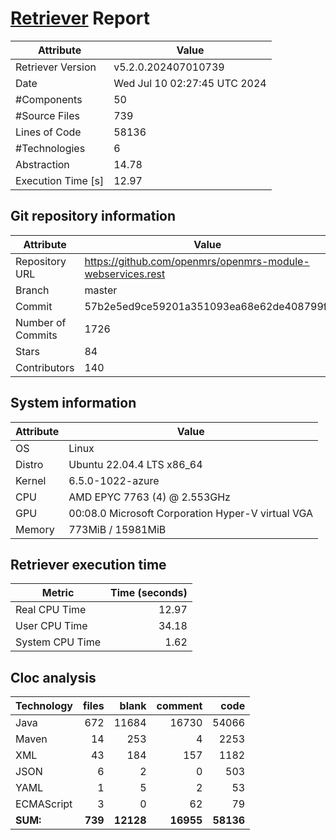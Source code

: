 # [Retriever](https://github.com/PalladioSimulator/Palladio-ReverseEngineering-Retriever) Report
| Attribute          | Value |
| ------------------ | ----- |
| Retriever Version  | v5.2.0.202407010739 |
| Date               | Wed Jul 10 02:27:45 UTC 2024 |
| #Components        | 50 |
| #Source Files      | 739 |
| Lines of Code      | 58136 |
| #Technologies      | 6 |
| Abstraction        | 14.78 |
| Execution Time [s] | 12.97 |

## Git repository information
|      Attribute    | Value |
| ----------------- | ----- |
| Repository URL    | https://github.com/openmrs/openmrs-module-webservices.rest |
| Branch            | master |
| Commit            | 57b2e5ed9ce59201a351093ea68e62de408799ff |
| Number of Commits | 1726 |
| Stars             | 84 |
| Contributors      | 140 |


## System information
| Attribute | Value |
| --------- | ----- |
| OS | Linux  |
| Distro | Ubuntu 22.04.4 LTS x86_64  |
| Kernel | 6.5.0-1022-azure  |
| CPU | AMD EPYC 7763 (4) @ 2.553GHz  |
| GPU | 00:08.0 Microsoft Corporation Hyper-V virtual VGA  |
| Memory | 773MiB / 15981MiB  |

## Retriever execution time
| Metric | Time (seconds) |
| --- | ---: |
| Real CPU Time | 12.97 |
| User CPU Time | 34.18 |
| System CPU Time | 1.62 |
<!--
Explainations:
- __Real CPU Time__: actual time the command has run (can be less than total time spent in user and system mode for multi-threaded processes)
- __User CPU Time__: time the command has spent running in user mode
- __System CPU Time__: time the command has spent running in system or kernel mode
-->

## Cloc analysis

<!-- github.com/AlDanial/cloc v 1.90  T=2.14 s (349.6 files/s, 41309.4 lines/s) -->

|Technology|files|blank|comment|code|
|:-------|-------:|-------:|-------:|-------:|
|Java|672|11684|16730|54066|
|Maven|14|253|4|2253|
|XML|43|184|157|1182|
|JSON|6|2|0|503|
|YAML|1|5|2|53|
|ECMAScript|3|0|62|79|
|**SUM:**|**739**|**12128**|**16955**|**58136**|
